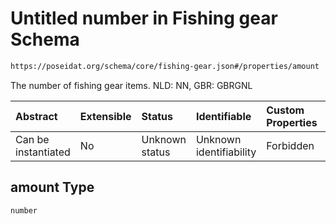 # Untitled number in Fishing gear Schema

```txt
https://poseidat.org/schema/core/fishing-gear.json#/properties/amount
```

The number of fishing gear items. NLD: NN, GBR: GBRGNL

| Abstract            | Extensible | Status         | Identifiable            | Custom Properties | Additional Properties | Access Restrictions | Defined In                                                                  |
| :------------------ | :--------- | :------------- | :---------------------- | :---------------- | :-------------------- | :------------------ | :-------------------------------------------------------------------------- |
| Can be instantiated | No         | Unknown status | Unknown identifiability | Forbidden         | Allowed               | none                | [fishing-gear.json*](schemas/core/fishing-gear.json "open original schema") |

## amount Type

`number`
